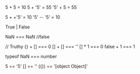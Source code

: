 5 + 5 = 10
5 + '5' = 55
'5' + 5 = 55

5 + +'5' = 10
'5' -- '5' = 10

True | False

NaN === NaN   //false

// Truthy
{} + [] === 0
[] + [] === ''
[] * 1 === 0
false + 1 === 1

typeof NaN === number

5 == '5'
[] == ''
({}) == '[object Object]'




